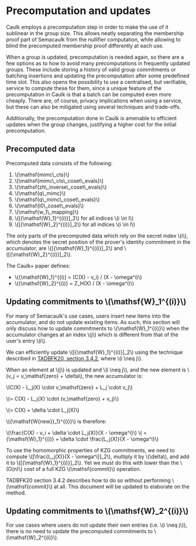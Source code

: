 # Precomputation and updates

Caulk employs a precomputation step in order to make the use of it sublinear in
the group size. This allows neatly separating the membership proof part of
Semacaulk from the nullifier computation, while allowing to blind the
precomputed membership proof differently at each use.

When a group is updated, precomputation is needed again, so there are a few
options as to how to avoid many precomputations in frequently updated groups.
These include storing a history of valid group commitments or batching
insertions and updating the precomputation after some predefined time slot.
This also opens the possibility to use a centralised, but verifiable, service
to compute these for them, since a unique feature of the precomputation in
Caulk is that a batch can be computed even more cheaply. There are, of course,
privacy implications when using a service, but these can also be mitigated
using several techniques and trade-offs.

Additionally, the precomputation done in Caulk is amenable to efficient updates
when the group changes, justifying a higher cost for the initial
precomputation.

## Precomputed data

Precomputed data consists of the following:

1. \\(\mathsf{mimc\\_cts}\\)
2. \\(\mathsf{mimc\\_cts\\_coset\\_evals}\\)
3. \\(\mathsf{zh\\_inverse\\_coset\\_evals}\\)
4. \\(\mathsf{q\\_mimc}\\) 
5. \\(\mathsf{q\\_mimc\\_coset\\_evals}\\) 
6. \\(\mathsf{l0\\_coset\\_evals}\\) 
7. \\(\mathsf{w_1\\_mapping}\\) 
7. \\([{\mathsf{W}_1}^{(i)}]_2\\) for all indices \\(i \in I\\)
8. \\([{\mathsf{W}_2}^{(i)}]_2\\) for all indices \\(i \in I\\)

The only parts of the precomputed data which rely on the secret index \\(i\\),
which denotes the secret position of the prover's identity commitment in the
accumulator, are \\([{\mathsf{W}_1}^{(i)}]_2\\) and \\([{\mathsf{W}_2}^{(i)}]_2\\).

The Caulk+ paper defines:

- \\({\mathsf{W}_1}^{(i)} = (C(X) - v_i) / (X - \omega^i)\\)
- \\({\mathsf{W}_2}^{(i)} = Z_H(X) / (X - \omega^i)\\)

## Updating commitments to \\(\mathsf{W}_1^{(i)}\\)

For many of Semacaulk's use cases, users insert new items into the accumulator,
and do not update existing items. As such, this section will only discuss
how to update commitments to \\(\mathsf{W}_1^{(i)}\\) when the accumulator
changes at an index \\(j\\) which is different from that of the user's entry
\\(i\\).

We can efficiently update \\([{\mathsf{W}_1}^{(i)}]_2\\) using the technique
described in [TADBFK20, section 3.4.2](https://eprint.iacr.org/2020/527.pdf),
where \\(i \neq j\\).

When an element at \\(j\\) is updated and \\(i \neq j\\), and the new element
is \\(v_j = v_\mathsf{zero} + \delta\\), the new accumulator is:

\\(C(X) - L_j(X) \cdot v_\mathsf{zero} + L_j \cdot v_j\\)

\\(= C(X) - L_j(X) \cdot (v_\mathsf{zero} + v_j)\\)

\\(= C(X) + \delta \cdot L_j(X)\\)

\\({\mathsf{W{new}}_1}^{(i)}\\) is therefore:

\\(\frac{C(X) - v_i + \delta \cdot L_j(X)}{X - \omega^i}\\)
\\( = {\mathsf{W}_1}^{(i)} + \delta \cdot \frac{L_j(X)}{X - \omega^i}\\)

To use the homomorphic properties of KZG commitments, we need to
compute \\([\frac{L_j(X)}{X - \omega^i}]_2\\), multiply it by \\(\delta\\), and
add it to \\([{\mathsf{W}_1}^{(i)}]_2\\). Yet we must do this with lower than
the \\(O(n)\\) cost of a full KZG \\(\mathsf{commit}\\) operation.

TADBFK20 section 3.4.2 describes how to do so without performing
\\(\mathsf{commit}\\) at all. This document will be updated to elaborate on the
method.

<!--
1. Compute \\(a_j = g \cdot (A(\tau) / (\tau / \omega^j))\\) for each \\(j \in [0
   \ldots t]\\) during the setup.
   Since \\(\tau\\) is unknown but we have access to \\(g \cdot \tau\\), we can
   rewrite this formula as:

   \\(a_j = g \cdot ((\tau^t - 1) / (\tau / \omega^j))\\)

   \\(= g \cdot (\frac{\tau^t}{\tau - \omega^j} - \frac{1}{\tau - \omega^j})\\)

   \\(= (g \cdot \frac{\tau^t}{\tau - \omega^j}) / (g \cdot \frac{1}{\tau - \omega^j})\\)

   \\(= (g \cdot \frac{\tau^t}{\tau - \omega^j}) \cdot (g \cdot (\tau - \omega^j))\\)

2. Compute \\(w_{i,j} = {a_i} \cdot {v_i} {a_j} \cdot {v_j}\\)
3. Compute \\(u = {w_{i,j}} \cdot {\frac{1}{t\omega^{-j}}}\\).
4. Compute \\([{\mathsf{W{new}}_1}^{(i)}]_2 =\\)
    \\([{\mathsf{W}_1}^{(i)}]_2 \cdot u \cdot \delta\\)

TODO: test this in code!
-->

## Updating commitments to \\(\mathsf{W}_2^{(i)}\\)

For use cases where users do not update their own entries (i.e. \\(i \neq j\\)),
there is no need to update the precomputed commitments to
\\(\mathsf{W}_2^{(i)}\\).

<!--
### \\(\mathsf{mimc\\_cts}\\)

A polynomial over the multiplicative subgroup which evaluates to the MiMC7
round constants at each root of unity. The subgroup size is the number of MiMC7
rounds defined in
[4](./cryptographic_specification.html#4-the-mimc7-hash-function).

### \\(\mathsf{mimc\\_cts\\_coset\\_evals}\\)

We first compute a polynomial which evaluates, at each root of unity in the
subgroup domain, to a vector (of the size of the subgroup) consisting of the
evaluations of the MiMC7 round constants, padded by dummy values. Next, we
perform an FFT over the coset of the extended domain on the coefficients of
this polynomial to obtain \\(\mathsf{mimc\\_cts\\_coset\\_evals}\\).

### \\(\mathsf{zh\\_inverse\\_coset\\_evals}\\)

A vector of \\(\mathbb{F}_r\\) elements that are the field inversions of the
(coefficients of the vanishing polynomial over the coset??? TODO)

### \\(\mathsf{q\\_mimc}\\) 

A polynomial whose evaluations at the roots of unity over the subgroup domain
of size 128 are \\(n = 91\\) `1` values, followed by zeroes. It represents the
\\(\mathsf{q\\_mimc}\\) [selector column](./circuit_and_gates.html).

### \\(\mathsf{q\\_mimc\\_coset\\_evals}\\) 

A vector of \\(\mathbb{F}_r\\) elements that are the evaluations of the
\\(\\mathsf{q\\_mimc}\\) polynomial coefficients over the coset?? (TODO) 

### \\(\mathsf{l0\\_coset\\_evals}\\) 

Where \\(L_0\\) is the 0th Lagrange basis polynomial over the subgroup
evaluation domain, this is a vector of its evaluations over the coset (?? TODO)

### \\({\mathsf{W}_1}^{i}\\) 

As defined in the [Caulk+ paper, section 3](https://eprint.iacr.org/2022/957.pdf).

### \\({\mathsf{W}_2}^{i}\\) 

As defined in the [Caulk+ paper, section 3](https://eprint.iacr.org/2022/957.pdf).
-->

